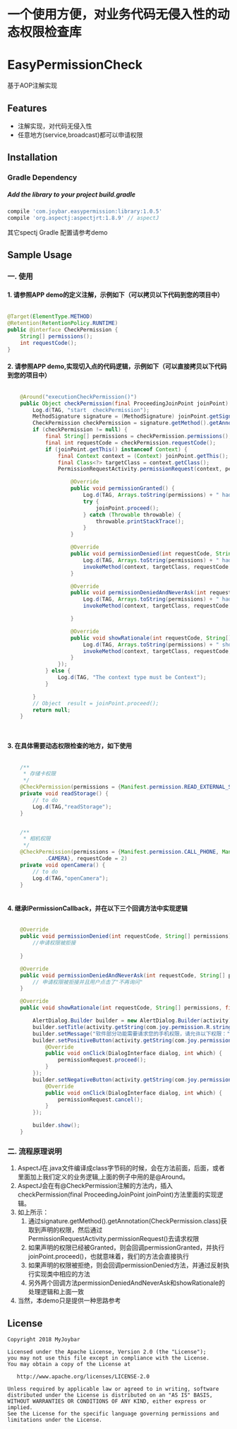 # 一个使用方便，对业务代码无侵入性的动态权限检查库

# EasyPermissionCheck
基于AOP注解实现
## Features
 - 注解实现，对代码无侵入性
 - 任意地方(service,broadcast)都可以申请权限

   
## Installation
### Gradle Dependency

#####   Add the library to your project build.gradle

```gradle
compile 'com.joybar.easypermission:library:1.0.5'
compile 'org.aspectj:aspectjrt:1.8.9' // aspectJ

```

其它spectj Gradle 配置请参考demo

## Sample Usage

### 一. 使用


#### 1. 请参照APP demo的定义注解，示例如下（可以拷贝以下代码到您的项目中）
```java
 
@Target(ElementType.METHOD)
@Retention(RetentionPolicy.RUNTIME)
public @interface CheckPermission {
    String[] permissions();
    int requestCode();
}

```

#### 2. 请参照APP demo,实现切入点的代码逻辑，示例如下（可以直接拷贝以下代码到您的项目中）
```java

	@Around("executionCheckPermission()")
	public Object checkPermission(final ProceedingJoinPoint joinPoint) throws Throwable {
		Log.d(TAG, "start  checkPermission");
		MethodSignature signature = (MethodSignature) joinPoint.getSignature();
		CheckPermission checkPermission = signature.getMethod().getAnnotation(CheckPermission.class);
		if (checkPermission != null) {
			final String[] permissions = checkPermission.permissions();
			final int requestCode = checkPermission.requestCode();
			if (joinPoint.getThis() instanceof Context) {
				final Context context = (Context) joinPoint.getThis();
				final Class<?> targetClass = context.getClass();
				PermissionRequestActivity.permissionRequest(context, permissions, requestCode, new IPermission() {

					@Override
					public void permissionGranted() {
						Log.d(TAG, Arrays.toString(permissions) + " had granted ，requestCode=" + requestCode);
						try {
							joinPoint.proceed();
						} catch (Throwable throwable) {
							throwable.printStackTrace();
						}
					}

					@Override
					public void permissionDenied(int requestCode, String[] permissions) {
						Log.d(TAG, Arrays.toString(permissions) + " had denied ，requestCode=" + requestCode);
						invokeMethod(context, targetClass, requestCode, permissions, PERMISSION_DENIED_METHOD, null);
					}

					@Override
					public void permissionDeniedAndNeverAsk(int requestCode, String[] permissions) {
						Log.d(TAG, Arrays.toString(permissions) + " had permissionDenied And NeverAsk ，requestCode=" + requestCode);
						invokeMethod(context, targetClass, requestCode, permissions, PERMISSION_DENIED_AND_NEVER_ASK_METHOD, null);

					}

					@Override
					public void showRationale(int requestCode, String[] permissions, PermissionRequest permissionRequest) {
						Log.d(TAG, Arrays.toString(permissions) + " showRationale ，requestCode=" + requestCode);
						invokeMethod(context, targetClass, requestCode, permissions, PERMISSION_SHOW_RATIONALE, permissionRequest);
					}
				});
			} else {
				Log.d(TAG, "The context type must be Context");
			}

		}
		// Object  result = joinPoint.proceed();
		return null;
	}




```

#### 3. 在具体需要动态权限检查的地方，如下使用

```java

	/**
	 * 存储卡权限
	 */
	@CheckPermission(permissions = {Manifest.permission.READ_EXTERNAL_STORAGE, Manifest.permission.WRITE_EXTERNAL_STORAGE}, requestCode = 1)
	private void readStorage() {
		// to do
		Log.d(TAG,"readStorage");
	}


	/**
	 * 相机权限
	 */
	@CheckPermission(permissions = {Manifest.permission.CALL_PHONE, Manifest.permission
			.CAMERA}, requestCode = 2)
	private void openCamera() {
		// to do
		Log.d(TAG,"openCamera");
	}
	

```

#### 4. 继承IPermissionCallback，并在以下三个回调方法中实现逻辑

```java

	@Override
	public void permissionDenied(int requestCode, String[] permissions) {
		//申请权限被拒接
		
	}

	@Override
	public void permissionDeniedAndNeverAsk(int requestCode, String[] permissions) {
		// 申请权限被拒接并且用户点击了"不再询问"
	}

	@Override
	public void showRationale(int requestCode, String[] permissions, final PermissionRequest permissionRequest) {

		AlertDialog.Builder builder = new AlertDialog.Builder(activity);
		builder.setTitle(activity.getString(com.joy.permission.R.string.tip));
		builder.setMessage("软件部分功能需要请求您的手机权限，请允许以下权限："+ Arrays.toString(permissions));
		builder.setPositiveButton(activity.getString(com.joy.permission.R.string.confirm), new DialogInterface.OnClickListener() {
			@Override
			public void onClick(DialogInterface dialog, int which) {
				permissionRequest.proceed();
			}
		});
		builder.setNegativeButton(activity.getString(com.joy.permission.R.string.cancel), new DialogInterface.OnClickListener() {
			@Override
			public void onClick(DialogInterface dialog, int which) {
				permissionRequest.cancel();
			}
		});

		builder.show();
	}	

```



### 二. 流程原理说明

1. AspectJ在.java文件编译成class字节码的时候，会在方法前面，后面，或者里面加上我们定义的业务逻辑,上面的例子中用的是@Around。
2. AspectJ会在有@CheckPermission注解的方法内，插入checkPermission(final ProceedingJoinPoint joinPoint)方法里面的实现逻辑。
3. 如上所示：
    1. 通过signature.getMethod().getAnnotation(CheckPermission.class)获取到声明的权限，然后通过PermissionRequestActivity.permissionRequest()去请求权限
    2. 如果声明的权限已经被Granted，则会回调permissionGranted，并执行joinPoint.proceed()，也就意味着，我们的方法会直接执行
    3. 如果声明的权限被拒绝，则会回调permissionDenied方法，并通过反射执行实现类中相应的方法
    4. 另外两个回调方法permissionDeniedAndNeverAsk和showRationale的处理逻辑和上面一致   
4. 当然，本demo只是提供一种思路参考
## License

    Copyright 2018 MyJoybar

    Licensed under the Apache License, Version 2.0 (the "License");
    you may not use this file except in compliance with the License.
    You may obtain a copy of the License at

       http://www.apache.org/licenses/LICENSE-2.0

    Unless required by applicable law or agreed to in writing, software
    distributed under the License is distributed on an "AS IS" BASIS,
    WITHOUT WARRANTIES OR CONDITIONS OF ANY KIND, either express or implied.
    See the License for the specific language governing permissions and
    limitations under the License.   
